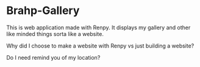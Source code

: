 # Brahp-Gallery

This is web application made with Renpy. It displays my gallery and other like minded things sorta like a website. 

Why did I choose to make a website with Renpy vs just building a website?

Do I need remind you of my location?

